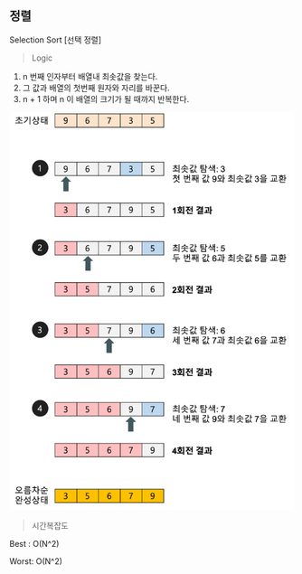 ## 정렬

Selection Sort [선택 정렬]

>Logic
1. n 번째 인자부터 배열내 최솟값을 찾는다.
2. 그 값과 배열의 첫번째 원자와 자리를 바꾼다.
3. n + 1  하며 n 이 배열의 크기가 될 때까지 반복한다.


![선택정렬](selection-sort.png)

>시간복잡도

Best : O(N^2) 

Worst: O(N^2)